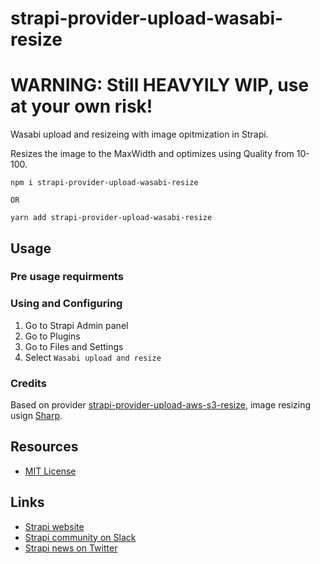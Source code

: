 # strapi-provider-upload-wasabi-resize


# WARNING: Still HEAVYILY WIP, use at your own risk!

Wasabi upload and resizeing with image opitmization in Strapi.

Resizes the image to the MaxWidth and optimizes using Quality from 10-100.

```
npm i strapi-provider-upload-wasabi-resize

OR

yarn add strapi-provider-upload-wasabi-resize
```

## Usage

### Pre usage requirments

### Using and Configuring
1. Go to Strapi Admin panel
2. Go to Plugins
3. Go to Files and Settings
4. Select `Wasabi upload and resize`


### Credits
Based on provider [strapi-provider-upload-aws-s3-resize](https://www.npmjs.com/package/strapi-provider-upload-aws-s3-resize), image resizing usign [Sharp](https://github.com/lovell/sharp).

## Resources

- [MIT License](LICENSE.md)




## Links

- [Strapi website](http://strapi.io/)
- [Strapi community on Slack](http://slack.strapi.io)
- [Strapi news on Twitter](https://twitter.com/strapijs)
